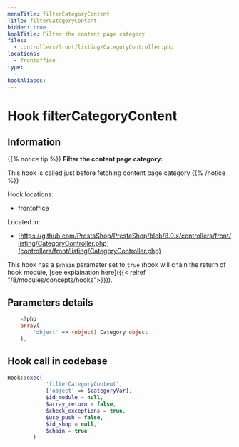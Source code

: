 ```yaml
---
menuTitle: filterCategoryContent
Title: filterCategoryContent
hidden: true
hookTitle: Filter the content page category
files:
  - controllers/front/listing/CategoryController.php
locations:
  - frontoffice
type:
  - 
hookAliases:
---
```


# Hook filterCategoryContent

## Information

{{% notice tip %}}
**Filter the content page category:** 

This hook is called just before fetching content page category
{{% /notice %}}

Hook locations: 
  - frontoffice

Located in: 
  - [https://github.com/PrestaShop/PrestaShop/blob/8.0.x/controllers/front/listing/CategoryController.php](controllers/front/listing/CategoryController.php)

This hook has a `$chain` parameter set to `true` (hook will chain the return of hook module, [see explaination here]({{< relref "/8/modules/concepts/hooks">}})).

## Parameters details

```php
    <?php
    array(
        'object' => (object) Category object
    ),
```

## Hook call in codebase

```php
Hook::exec(
            'filterCategoryContent',
            ['object' => $categoryVar],
            $id_module = null,
            $array_return = false,
            $check_exceptions = true,
            $use_push = false,
            $id_shop = null,
            $chain = true
        )
```